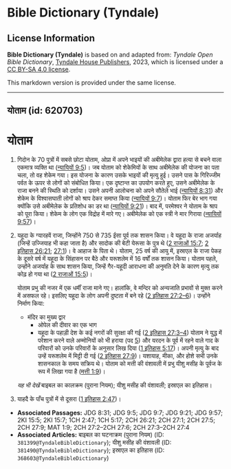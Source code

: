 # Bible Dictionary (Tyndale)

## License Information

**Bible Dictionary (Tyndale)** is based on and adapted from: _Tyndale Open Bible Dictionary_, [Tyndale House Publishers](https://tyndaleopenresources.com/), 2023, which is licensed under a [CC BY-SA 4.0 license](https://creativecommons.org/licenses/by-sa/4.0/legalcode.en).

This markdown version is provided under the same license.



--------------------------------

## योताम (id: 620703)

योताम
=====

1. गिदोन के 70 पुत्रों में सबसे छोटा योताम, ओप्रा में अपने भाइयों की अबीमेलेक द्वारा हत्या से बचने वाला एकमात्र व्यक्ति था ([न्यायियों 9:5](https://ref.ly/Judg9:5))। जब योताम को शेकेमियों के साथ अबीमेलेक की योजना का पता चला, तो वह शेकेम गया। इस योजना के कारण उसके भाइयों की मृत्यु हुई। उसने पास के गिरिज्जीम पर्वत के ऊपर से लोगों को संबोधित किया। एक दृष्टान्त का उपयोग करते हुए, उसने अबीमेलेक के राजा बनने की स्थिति को दर्शाया। उसने अपनी आलोचना को अपने सौतेले भाई ([न्यायियों 8:31](https://ref.ly/Judg8:31)) और शेकेम के विश्वासघाती लोगों को श्राप देकर समाप्त किया ([न्यायियों 9:7](https://ref.ly/Judg9:7))। योताम फिर बेर भाग गया क्योंकि उसे अबीमेलेक के प्रतिशोध का डर था ([न्यायियों 9:21](https://ref.ly/Judg9:21))। बाद में, परमेश्वर ने योताम के श्राप को पूरा किया। शेकेम के लोग एक विद्रोह में मारे गए। अबीमेलेक को एक स्त्री ने मार गिराया ([न्यायियों 9:57](https://ref.ly/Judg9:57))।
2. यहूदा के ग्यारहवें राजा, जिन्होंने 750 से 735 ईसा पूर्व तक शासन किया। वे यहूदा के राजा अजर्याह (जिन्हें उज्जियाह भी कहा जाता है) और सादोक की बेटी येरूसा के पुत्र थे ([2 राजाओं 15:7](https://ref.ly/2Kgs15:7); [2 इतिहास 26:21](https://ref.ly/2Chr26:21); [27:1](https://ref.ly/2Chr27:1))। वे आहाज के पिता थे। योताम, 25 वर्ष की आयु में, इस्राएल के राजा पेकह के दूसरे वर्ष में यहूदा के सिंहासन पर बैठे और यरूशलेम में 16 वर्षों तक शासन किया। योताम पहले, उन्होंने अजर्याह के साथ शासन किया, जिन्हें गैर\-यहूदी आराधना की अनुमति देने के कारण मृत्यु तक कोढ़ हो गया था ([2 राजाओं 15:5](https://ref.ly/2Kgs15:5))।

    योताम प्रभु की नजर में एक धर्मीं राजा माने गए। हालांकि, वे मन्दिर को अन्यजाति प्रभावों से मुक्त करने में असफल रहे। इसलिए यहूदा के लोग अपनी दुष्टता में बने रहे ([2 इतिहास 27:2–6](https://ref.ly/2Chr27:2-2Chr27:6))। उन्होंने निर्माण किया:

    * मंदिर का मुख्य द्वार
        * ओपेल की दीवार का एक भाग
        * यहूदा के पहाड़ी देश के कई नगरों की सुरक्षा की गई ([2 इतिहास 27:3–4](https://ref.ly/2Chr27:3-2Chr27:4))
        योताम ने युद्ध में परेशान करने वाले अम्मोनियों को भी हराया (पद [5](https://ref.ly/2Chr27:5)) और यरदन के पूर्व में रहने वाले गाद के परिवारों को उनके परिवारों के अनुसार लिख दिया ([1 इतिहास 5:17](https://ref.ly/1Chr5:17))। अपनी मृत्यु के बाद उन्हें यरूशलेम में मिट्टी दी गई ([2 इतिहास 27:9](https://ref.ly/2Chr27:9))। यशायाह, मीका, और होशे सभी उनके शासनकाल के समय सक्रिय थे। योताम को मत्ती की वंशावली में प्रभु यीशु मसीह के पूर्वज के रूप में लिखा गया है ([मत्ती 1:9](https://ref.ly/Matt1:9))।

    *यह भी देखें* बाइबल का कालक्रम (पुराना नियम); यीशु मसीह की वंशावली; इस्राएल का इतिहास।

3. याहदै के पाँच पुत्रों में से दूसरा ([1 इतिहास 2:47](https://ref.ly/1Chr2:47))।

* **Associated Passages:** JDG 8:31; JDG 9:5; JDG 9:7; JDG 9:21; JDG 9:57; 2KI 15:5; 2KI 15:7; 1CH 2:47; 1CH 5:17; 2CH 26:21; 2CH 27:1; 2CH 27:5; 2CH 27:9; MAT 1:9; 2CH 27:2–2CH 27:6; 2CH 27:3–2CH 27:4
* **Associated Articles:** बाइबल का घटनाक्रम (पुराना नियम) (ID: `381399@TyndaleBibleDictionary`); यीशु मसीह की वंशावली (ID: `381490@TyndaleBibleDictionary`); इस्राएल का इतिहास  (ID: `368603@TyndaleBibleDictionary`)

